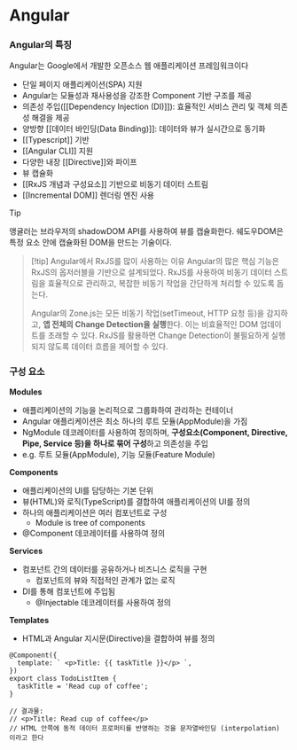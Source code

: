 # Angular
### **Angular의 특징**

Angular는 Google에서 개발한 오픈소스 웹 애플리케이션 프레임워크이다

- 단일 페이지 애플리케이션(SPA) 지원
- Angular는 모듈성과 재사용성을 강조한 Component 기반 구조를 제공
- 의존성 주입([[Dependency Injection (DI)]]): 효율적인 서비스 관리 및 객체 의존성 해결을 제공
- 양방향 [[데이터 바인딩(Data Binding)]]: 데이터와 뷰가 실시간으로 동기화
- [[Typescript]] 기반
- [[Angular CLI]] 지원
- 다양한 내장 [[Directive]]와 파이프
- 뷰 캡슐화
- [[RxJS 개념과 구성요소]] 기반으로 비동기 데이터 스트림 
- [[Incremental DOM]] 렌더링 엔진 사용


>[!tip]
>앵귤러는 브라우저의 shadowDOM API를 사용하여 뷰를 캡슐화한다. 쉐도우DOM은 특정 요소 안에 캡슐화된 DOM을 만드는 기술이다.

>[!tip] Angular에서 RxJS를 많이 사용하는 이유
>Angular의 많은 핵심 기능은 RxJS의 옵저러블을 기반으로 설계되었다. RxJS를 사용하여 비동기 데이터 스트림을 효율적으로 관리하고, 복잡한 비동기 작업을 간단하게 처리할 수 있도록 돕는다.
>
>Angular의 Zone.js는 모든 비동기 작업(setTimeout, HTTP 요청 등)을 감지하고, **앱 전체의 Change Detection을 실행**한다. 이는 비효율적인 DOM 업데이트를 초래할 수 있다. RxJS를 활용하면 Change Detection이 불필요하게 실행되지 않도록 데이터 흐름을 제어할 수 있다.


### **구성 요소**

**Modules**

- 애플리케이션의 기능을 논리적으로 그룹화하여 관리하는 컨테이너
- Angular 애플리케이션은 최소 하나의 루트 모듈(AppModule)을 가짐
- NgModule 데코레이터를 사용하여 정의하며, **구성요소(Component, Directive, Pipe, Service 등)을 하나로 묶어 구성**하고 의존성을 주입
- e.g. 루트 모듈(AppModule), 기능 모듈(Feature Module)

**Components**

- 애플리케이션의 UI를 담당하는 기본 단위
- 뷰(HTML)와 로직(TypeScript)를 결합하여 애플리케이션의 UI를 정의
- 하나의 애플리케이션은 여러 컴포넌트로 구성
    - Module is tree of components
- @Component 데코레이터를 사용하여 정의

**Services**

- 컴포넌트 간의 데이터를 공유하거나 비즈니스 로직을 구현
    - 컴포넌트의 뷰와 직접적인 관계가 없는 로직
- DI를 통해 컴포넌트에 주입됨
    - @Injectable 데코레이터를 사용하여 정의

**Templates**

- HTML과 Angular 지시문(Directive)을 결합하여 뷰를 정의

```tsx
@Component({
  template: ` <p>Title: {{ taskTitle }}</p> `,
})
export class TodoListItem {
  taskTitle = 'Read cup of coffee';
}

// 결과물:
// <p>Title: Read cup of coffee</p>
// HTML 안쪽에 동적 데이터 프로퍼티를 반영하는 것을 문자열바인딩 (interpolation) 이라고 한다
```



